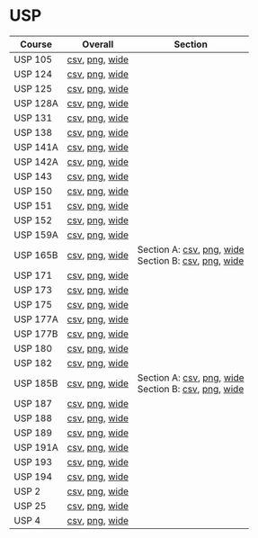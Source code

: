 # USP

| Course | Overall | Section |
| ------ | ------- | ------- |
| USP 105 | [csv](https://github.com/UCSD-Historical-Enrollment-Data/2023Winter/blob/main/overall/USP%20105.csv), [png](https://raw.githubusercontent.com/UCSD-Historical-Enrollment-Data/2023Winter/main/plot_overall/USP%20105.png), [wide](https://raw.githubusercontent.com/UCSD-Historical-Enrollment-Data/2023Winter/main/plot_overall_wide/USP%20105.png) |  |
| USP 124 | [csv](https://github.com/UCSD-Historical-Enrollment-Data/2023Winter/blob/main/overall/USP%20124.csv), [png](https://raw.githubusercontent.com/UCSD-Historical-Enrollment-Data/2023Winter/main/plot_overall/USP%20124.png), [wide](https://raw.githubusercontent.com/UCSD-Historical-Enrollment-Data/2023Winter/main/plot_overall_wide/USP%20124.png) |  |
| USP 125 | [csv](https://github.com/UCSD-Historical-Enrollment-Data/2023Winter/blob/main/overall/USP%20125.csv), [png](https://raw.githubusercontent.com/UCSD-Historical-Enrollment-Data/2023Winter/main/plot_overall/USP%20125.png), [wide](https://raw.githubusercontent.com/UCSD-Historical-Enrollment-Data/2023Winter/main/plot_overall_wide/USP%20125.png) |  |
| USP 128A | [csv](https://github.com/UCSD-Historical-Enrollment-Data/2023Winter/blob/main/overall/USP%20128A.csv), [png](https://raw.githubusercontent.com/UCSD-Historical-Enrollment-Data/2023Winter/main/plot_overall/USP%20128A.png), [wide](https://raw.githubusercontent.com/UCSD-Historical-Enrollment-Data/2023Winter/main/plot_overall_wide/USP%20128A.png) |  |
| USP 131 | [csv](https://github.com/UCSD-Historical-Enrollment-Data/2023Winter/blob/main/overall/USP%20131.csv), [png](https://raw.githubusercontent.com/UCSD-Historical-Enrollment-Data/2023Winter/main/plot_overall/USP%20131.png), [wide](https://raw.githubusercontent.com/UCSD-Historical-Enrollment-Data/2023Winter/main/plot_overall_wide/USP%20131.png) |  |
| USP 138 | [csv](https://github.com/UCSD-Historical-Enrollment-Data/2023Winter/blob/main/overall/USP%20138.csv), [png](https://raw.githubusercontent.com/UCSD-Historical-Enrollment-Data/2023Winter/main/plot_overall/USP%20138.png), [wide](https://raw.githubusercontent.com/UCSD-Historical-Enrollment-Data/2023Winter/main/plot_overall_wide/USP%20138.png) |  |
| USP 141A | [csv](https://github.com/UCSD-Historical-Enrollment-Data/2023Winter/blob/main/overall/USP%20141A.csv), [png](https://raw.githubusercontent.com/UCSD-Historical-Enrollment-Data/2023Winter/main/plot_overall/USP%20141A.png), [wide](https://raw.githubusercontent.com/UCSD-Historical-Enrollment-Data/2023Winter/main/plot_overall_wide/USP%20141A.png) |  |
| USP 142A | [csv](https://github.com/UCSD-Historical-Enrollment-Data/2023Winter/blob/main/overall/USP%20142A.csv), [png](https://raw.githubusercontent.com/UCSD-Historical-Enrollment-Data/2023Winter/main/plot_overall/USP%20142A.png), [wide](https://raw.githubusercontent.com/UCSD-Historical-Enrollment-Data/2023Winter/main/plot_overall_wide/USP%20142A.png) |  |
| USP 143 | [csv](https://github.com/UCSD-Historical-Enrollment-Data/2023Winter/blob/main/overall/USP%20143.csv), [png](https://raw.githubusercontent.com/UCSD-Historical-Enrollment-Data/2023Winter/main/plot_overall/USP%20143.png), [wide](https://raw.githubusercontent.com/UCSD-Historical-Enrollment-Data/2023Winter/main/plot_overall_wide/USP%20143.png) |  |
| USP 150 | [csv](https://github.com/UCSD-Historical-Enrollment-Data/2023Winter/blob/main/overall/USP%20150.csv), [png](https://raw.githubusercontent.com/UCSD-Historical-Enrollment-Data/2023Winter/main/plot_overall/USP%20150.png), [wide](https://raw.githubusercontent.com/UCSD-Historical-Enrollment-Data/2023Winter/main/plot_overall_wide/USP%20150.png) |  |
| USP 151 | [csv](https://github.com/UCSD-Historical-Enrollment-Data/2023Winter/blob/main/overall/USP%20151.csv), [png](https://raw.githubusercontent.com/UCSD-Historical-Enrollment-Data/2023Winter/main/plot_overall/USP%20151.png), [wide](https://raw.githubusercontent.com/UCSD-Historical-Enrollment-Data/2023Winter/main/plot_overall_wide/USP%20151.png) |  |
| USP 152 | [csv](https://github.com/UCSD-Historical-Enrollment-Data/2023Winter/blob/main/overall/USP%20152.csv), [png](https://raw.githubusercontent.com/UCSD-Historical-Enrollment-Data/2023Winter/main/plot_overall/USP%20152.png), [wide](https://raw.githubusercontent.com/UCSD-Historical-Enrollment-Data/2023Winter/main/plot_overall_wide/USP%20152.png) |  |
| USP 159A | [csv](https://github.com/UCSD-Historical-Enrollment-Data/2023Winter/blob/main/overall/USP%20159A.csv), [png](https://raw.githubusercontent.com/UCSD-Historical-Enrollment-Data/2023Winter/main/plot_overall/USP%20159A.png), [wide](https://raw.githubusercontent.com/UCSD-Historical-Enrollment-Data/2023Winter/main/plot_overall_wide/USP%20159A.png) |  |
| USP 165B | [csv](https://github.com/UCSD-Historical-Enrollment-Data/2023Winter/blob/main/overall/USP%20165B.csv), [png](https://raw.githubusercontent.com/UCSD-Historical-Enrollment-Data/2023Winter/main/plot_overall/USP%20165B.png), [wide](https://raw.githubusercontent.com/UCSD-Historical-Enrollment-Data/2023Winter/main/plot_overall_wide/USP%20165B.png) | Section A: [csv](https://github.com/UCSD-Historical-Enrollment-Data/2023Winter/blob/main/section/USP%20165B_A.csv), [png](https://raw.githubusercontent.com/UCSD-Historical-Enrollment-Data/2023Winter/main/plot_section/USP%20165B_A.png), [wide](https://raw.githubusercontent.com/UCSD-Historical-Enrollment-Data/2023Winter/main/plot_section_wide/USP%20165B_A.png)<br>Section B: [csv](https://github.com/UCSD-Historical-Enrollment-Data/2023Winter/blob/main/section/USP%20165B_B.csv), [png](https://raw.githubusercontent.com/UCSD-Historical-Enrollment-Data/2023Winter/main/plot_section/USP%20165B_B.png), [wide](https://raw.githubusercontent.com/UCSD-Historical-Enrollment-Data/2023Winter/main/plot_section_wide/USP%20165B_B.png) |
| USP 171 | [csv](https://github.com/UCSD-Historical-Enrollment-Data/2023Winter/blob/main/overall/USP%20171.csv), [png](https://raw.githubusercontent.com/UCSD-Historical-Enrollment-Data/2023Winter/main/plot_overall/USP%20171.png), [wide](https://raw.githubusercontent.com/UCSD-Historical-Enrollment-Data/2023Winter/main/plot_overall_wide/USP%20171.png) |  |
| USP 173 | [csv](https://github.com/UCSD-Historical-Enrollment-Data/2023Winter/blob/main/overall/USP%20173.csv), [png](https://raw.githubusercontent.com/UCSD-Historical-Enrollment-Data/2023Winter/main/plot_overall/USP%20173.png), [wide](https://raw.githubusercontent.com/UCSD-Historical-Enrollment-Data/2023Winter/main/plot_overall_wide/USP%20173.png) |  |
| USP 175 | [csv](https://github.com/UCSD-Historical-Enrollment-Data/2023Winter/blob/main/overall/USP%20175.csv), [png](https://raw.githubusercontent.com/UCSD-Historical-Enrollment-Data/2023Winter/main/plot_overall/USP%20175.png), [wide](https://raw.githubusercontent.com/UCSD-Historical-Enrollment-Data/2023Winter/main/plot_overall_wide/USP%20175.png) |  |
| USP 177A | [csv](https://github.com/UCSD-Historical-Enrollment-Data/2023Winter/blob/main/overall/USP%20177A.csv), [png](https://raw.githubusercontent.com/UCSD-Historical-Enrollment-Data/2023Winter/main/plot_overall/USP%20177A.png), [wide](https://raw.githubusercontent.com/UCSD-Historical-Enrollment-Data/2023Winter/main/plot_overall_wide/USP%20177A.png) |  |
| USP 177B | [csv](https://github.com/UCSD-Historical-Enrollment-Data/2023Winter/blob/main/overall/USP%20177B.csv), [png](https://raw.githubusercontent.com/UCSD-Historical-Enrollment-Data/2023Winter/main/plot_overall/USP%20177B.png), [wide](https://raw.githubusercontent.com/UCSD-Historical-Enrollment-Data/2023Winter/main/plot_overall_wide/USP%20177B.png) |  |
| USP 180 | [csv](https://github.com/UCSD-Historical-Enrollment-Data/2023Winter/blob/main/overall/USP%20180.csv), [png](https://raw.githubusercontent.com/UCSD-Historical-Enrollment-Data/2023Winter/main/plot_overall/USP%20180.png), [wide](https://raw.githubusercontent.com/UCSD-Historical-Enrollment-Data/2023Winter/main/plot_overall_wide/USP%20180.png) |  |
| USP 182 | [csv](https://github.com/UCSD-Historical-Enrollment-Data/2023Winter/blob/main/overall/USP%20182.csv), [png](https://raw.githubusercontent.com/UCSD-Historical-Enrollment-Data/2023Winter/main/plot_overall/USP%20182.png), [wide](https://raw.githubusercontent.com/UCSD-Historical-Enrollment-Data/2023Winter/main/plot_overall_wide/USP%20182.png) |  |
| USP 185B | [csv](https://github.com/UCSD-Historical-Enrollment-Data/2023Winter/blob/main/overall/USP%20185B.csv), [png](https://raw.githubusercontent.com/UCSD-Historical-Enrollment-Data/2023Winter/main/plot_overall/USP%20185B.png), [wide](https://raw.githubusercontent.com/UCSD-Historical-Enrollment-Data/2023Winter/main/plot_overall_wide/USP%20185B.png) | Section A: [csv](https://github.com/UCSD-Historical-Enrollment-Data/2023Winter/blob/main/section/USP%20185B_A.csv), [png](https://raw.githubusercontent.com/UCSD-Historical-Enrollment-Data/2023Winter/main/plot_section/USP%20185B_A.png), [wide](https://raw.githubusercontent.com/UCSD-Historical-Enrollment-Data/2023Winter/main/plot_section_wide/USP%20185B_A.png)<br>Section B: [csv](https://github.com/UCSD-Historical-Enrollment-Data/2023Winter/blob/main/section/USP%20185B_B.csv), [png](https://raw.githubusercontent.com/UCSD-Historical-Enrollment-Data/2023Winter/main/plot_section/USP%20185B_B.png), [wide](https://raw.githubusercontent.com/UCSD-Historical-Enrollment-Data/2023Winter/main/plot_section_wide/USP%20185B_B.png) |
| USP 187 | [csv](https://github.com/UCSD-Historical-Enrollment-Data/2023Winter/blob/main/overall/USP%20187.csv), [png](https://raw.githubusercontent.com/UCSD-Historical-Enrollment-Data/2023Winter/main/plot_overall/USP%20187.png), [wide](https://raw.githubusercontent.com/UCSD-Historical-Enrollment-Data/2023Winter/main/plot_overall_wide/USP%20187.png) |  |
| USP 188 | [csv](https://github.com/UCSD-Historical-Enrollment-Data/2023Winter/blob/main/overall/USP%20188.csv), [png](https://raw.githubusercontent.com/UCSD-Historical-Enrollment-Data/2023Winter/main/plot_overall/USP%20188.png), [wide](https://raw.githubusercontent.com/UCSD-Historical-Enrollment-Data/2023Winter/main/plot_overall_wide/USP%20188.png) |  |
| USP 189 | [csv](https://github.com/UCSD-Historical-Enrollment-Data/2023Winter/blob/main/overall/USP%20189.csv), [png](https://raw.githubusercontent.com/UCSD-Historical-Enrollment-Data/2023Winter/main/plot_overall/USP%20189.png), [wide](https://raw.githubusercontent.com/UCSD-Historical-Enrollment-Data/2023Winter/main/plot_overall_wide/USP%20189.png) |  |
| USP 191A | [csv](https://github.com/UCSD-Historical-Enrollment-Data/2023Winter/blob/main/overall/USP%20191A.csv), [png](https://raw.githubusercontent.com/UCSD-Historical-Enrollment-Data/2023Winter/main/plot_overall/USP%20191A.png), [wide](https://raw.githubusercontent.com/UCSD-Historical-Enrollment-Data/2023Winter/main/plot_overall_wide/USP%20191A.png) |  |
| USP 193 | [csv](https://github.com/UCSD-Historical-Enrollment-Data/2023Winter/blob/main/overall/USP%20193.csv), [png](https://raw.githubusercontent.com/UCSD-Historical-Enrollment-Data/2023Winter/main/plot_overall/USP%20193.png), [wide](https://raw.githubusercontent.com/UCSD-Historical-Enrollment-Data/2023Winter/main/plot_overall_wide/USP%20193.png) |  |
| USP 194 | [csv](https://github.com/UCSD-Historical-Enrollment-Data/2023Winter/blob/main/overall/USP%20194.csv), [png](https://raw.githubusercontent.com/UCSD-Historical-Enrollment-Data/2023Winter/main/plot_overall/USP%20194.png), [wide](https://raw.githubusercontent.com/UCSD-Historical-Enrollment-Data/2023Winter/main/plot_overall_wide/USP%20194.png) |  |
| USP 2 | [csv](https://github.com/UCSD-Historical-Enrollment-Data/2023Winter/blob/main/overall/USP%202.csv), [png](https://raw.githubusercontent.com/UCSD-Historical-Enrollment-Data/2023Winter/main/plot_overall/USP%202.png), [wide](https://raw.githubusercontent.com/UCSD-Historical-Enrollment-Data/2023Winter/main/plot_overall_wide/USP%202.png) |  |
| USP 25 | [csv](https://github.com/UCSD-Historical-Enrollment-Data/2023Winter/blob/main/overall/USP%2025.csv), [png](https://raw.githubusercontent.com/UCSD-Historical-Enrollment-Data/2023Winter/main/plot_overall/USP%2025.png), [wide](https://raw.githubusercontent.com/UCSD-Historical-Enrollment-Data/2023Winter/main/plot_overall_wide/USP%2025.png) |  |
| USP 4 | [csv](https://github.com/UCSD-Historical-Enrollment-Data/2023Winter/blob/main/overall/USP%204.csv), [png](https://raw.githubusercontent.com/UCSD-Historical-Enrollment-Data/2023Winter/main/plot_overall/USP%204.png), [wide](https://raw.githubusercontent.com/UCSD-Historical-Enrollment-Data/2023Winter/main/plot_overall_wide/USP%204.png) |  |
